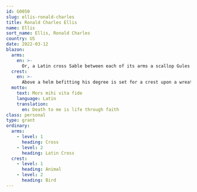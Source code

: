 ```yaml
---
id: G0050
slug: ellis-ronald-charles
title: Ronald Charles Ellis
name: Ellis
sort_name: Ellis, Ronald Charles
country: US
date: 2022-03-12
blazon:
  arms:
    en: >-
      Or, a Latin cross Sable between each of its arms a scallop Gules.
  crest:
    en: >-
      Above a helm befitting his degree is set for a crest upon a wreath of the colours an eagle rising its wings elevated Argent, ducally gorged Azure.
  motto:
    text: Mors mihi vita fide
    language: Latin
    translation:
      en: Death to me is life through faith
class: personal
type: grant
ordinary:
  arms:
    - level: 1
      heading: Cross
    - level: 2
      heading: Latin Cross
  crest:
    - level: 1
      heading: Animal
    - level: 2
      heading: Bird
---
```


